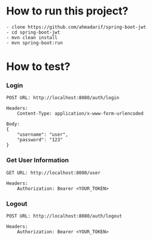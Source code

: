 # How to run this project?
    - clone https://github.com/ahmadarif/spring-boot-jwt
    - cd spring-boot-jwt
    - mvn clean install
    - mvn spring-boot:run

# How to test?
### Login
    POST URL: http://localhost:8080/auth/login
        
    Headers:
        Content-Type: application/x-www-form-urlencoded
        
    Body:
    {
        "username": "user",
        "password": "123"
    }

### Get User Information
    GET URL: http://localhost:8080/user
        
    Headers:
        Authorization: Bearer <YOUR_TOKEN>
        
### Logout
    POST URL: http://localhost:8080/auth/logout
            
    Headers:
        Authorization: Bearer <YOUR_TOKEN>